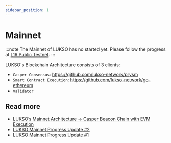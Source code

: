 ```yaml
---
sidebar_position: 1
---
```


# Mainnet

:::note
The Mainnet of LUKSO has no started yet. Please follow the progress at [L16 Public Testnet](l16-testnet.md).
:::

LUKSO's Blockchain Architecture consists of 3 clients:

- `Casper Consensus`: <https://github.com/lukso-network/prysm>
- `Smart Contract Execution`: <https://github.com/lukso-network/go-ethereum>
- `Validator`

## Read more

- [LUKSO’s Mainnet Architecture → Casper Beacon Chain with EVM Execution](https://medium.com/lukso/luksos-mainnet-architecture-casper-beacon-chain-with-evm-execution-f68f9ef7039a)
- [LUKSO Mainnet Progress Update #2](https://medium.com/lukso/an-update-on-the-road-to-mainnet-48d39ce411d7)
- [LUKSO Mainnet Progress Update #1](https://medium.com/lukso/lukso-mainnet-progress-update-1-5d678e47a3eb)

